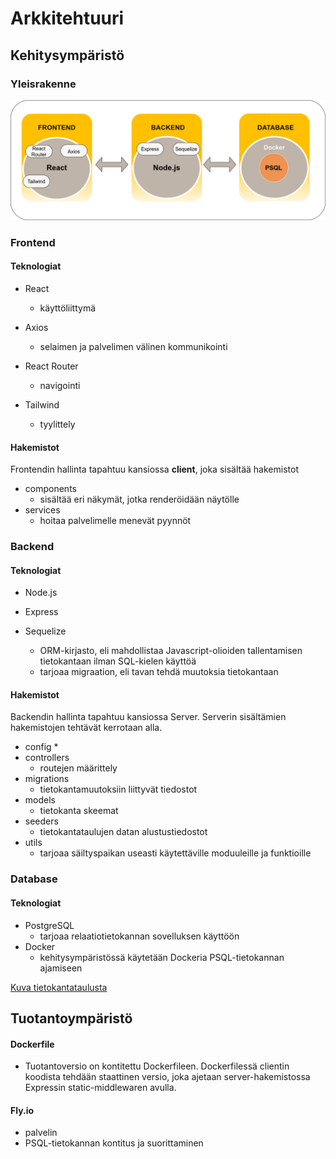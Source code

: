 # Arkkitehtuuri
## Kehitysympäristö
### Yleisrakenne
![Frontend-Backend-Database-image](https://github.com/Urheiluseura-3-0/urheiluseura3.0/blob/documentation-up/documentation/pictures/FRONTEND-BACKEND-database.drawio.png)

### Frontend

#### Teknologiat
- React
   * käyttöliittymä

- Axios
   * selaimen ja palvelimen välinen kommunikointi

- React Router
  * navigointi
 
- Tailwind
  * tyylittely

#### Hakemistot

Frontendin hallinta tapahtuu kansiossa **client**, joka sisältää hakemistot

- components
    * sisältää eri näkymät, jotka renderöidään näytölle
- services
    * hoitaa palvelimelle menevät pyynnöt

### Backend

#### Teknologiat

- Node.js

- Express

- Sequelize
    * ORM-kirjasto, eli mahdollistaa Javascript-olioiden tallentamisen tietokantaan ilman SQL-kielen käyttöä
    * tarjoaa migraation, eli tavan tehdä muutoksia tietokantaan


#### Hakemistot

Backendin hallinta tapahtuu kansiossa Server. Serverin sisältämien hakemistojen tehtävät kerrotaan alla.

- config
    * 
- controllers
    * routejen määrittely
- migrations
    * tietokantamuutoksiin liittyvät tiedostot
- models
    * tietokanta skeemat
- seeders
    * tietokantataulujen datan alustustiedostot
- utils
    * tarjoaa säiltyspaikan useasti käytettäville moduuleille ja funktioille

### Database

#### Teknologiat

- PostgreSQL
   - tarjoaa relaatiotietokannan sovelluksen käyttöön
- Docker
  - kehitysympäristössä käytetään Dockeria PSQL-tietokannan ajamiseen

[Kuva tietokantataulusta](https://github.com/Urheiluseura-3-0/urheiluseura3.0/blob/documentation-up/documentation/pictures/Tietokantakaavio.png)

## Tuotantoympäristö

#### Dockerfile
  - Tuotantoversio on kontitettu Dockerfileen. Dockerfilessä clientin koodista tehdään staattinen versio, joka ajetaan server-hakemistossa Expressin static-middlewaren avulla.

#### Fly.io
  - palvelin
  - PSQL-tietokannan kontitus ja suorittaminen
